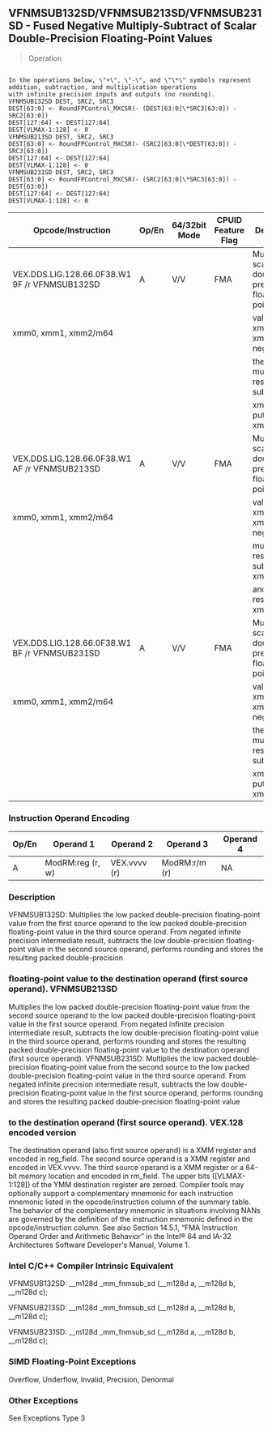 ## VFNMSUB132SD/VFNMSUB213SD/VFNMSUB231SD  -  Fused Negative Multiply-Subtract of Scalar Double-Precision Floating-Point Values

> Operation
``` slim

In the operations below, \"+\", \"-\", and \"\*\" symbols represent addition, subtraction, and multiplication operations
with infinite precision inputs and outputs (no rounding).
VFNMSUB132SD DEST, SRC2, SRC3
DEST[63:0] <- RoundFPControl_MXCSR(- (DEST[63:0]\*SRC3[63:0]) - SRC2[63:0])
DEST[127:64] <- DEST[127:64]
DEST[VLMAX-1:128] <- 0
VFNMSUB213SD DEST, SRC2, SRC3
DEST[63:0] <- RoundFPControl_MXCSR(- (SRC2[63:0]\*DEST[63:0]) - SRC3[63:0])
DEST[127:64] <- DEST[127:64]
DEST[VLMAX-1:128] <- 0
VFNMSUB231SD DEST, SRC2, SRC3
DEST[63:0] <- RoundFPControl_MXCSR(- (SRC2[63:0]\*SRC3[63:0]) - DEST[63:0])
DEST[127:64] <- DEST[127:64]
DEST[VLMAX-1:128] <- 0

```

 Opcode/Instruction                           | Op/En| 64/32bit Mode| CPUID Feature Flag| Description                                    
 ---  | --- | --- | --- | ---
 VEX.DDS.LIG.128.66.0F38.W1 9F /r VFNMSUB132SD| A    | V/V          | FMA               | Multiply scalar double-precision floating-point
 xmm0, xmm1, xmm2/m64                         |      |              |                   | value from xmm0 and xmm2/mem, negate           
                                              |      |              |                   | the multiplication result and subtract         
                                              |      |              |                   | xmm1 and put result in xmm0.                   
 VEX.DDS.LIG.128.66.0F38.W1 AF /r VFNMSUB213SD| A    | V/V          | FMA               | Multiply scalar double-precision floating-point
 xmm0, xmm1, xmm2/m64                         |      |              |                   | value from xmm0 and xmm1, negate the           
                                              |      |              |                   | multiplication result and subtract xmm2/mem    
                                              |      |              |                   | and put result in xmm0.                        
 VEX.DDS.LIG.128.66.0F38.W1 BF /r VFNMSUB231SD| A    | V/V          | FMA               | Multiply scalar double-precision floating-point
 xmm0, xmm1, xmm2/m64                         |      |              |                   | value from xmm1 and xmm2/mem, negate           
                                              |      |              |                   | the multiplication result and subtract         
                                              |      |              |                   | xmm0 and put result in xmm0.                   

### Instruction Operand Encoding
 Op/En| Operand 1       | Operand 2   | Operand 3    | Operand 4
 ---  | --- | --- | --- | ---
 A    | ModRM:reg (r, w)| VEX.vvvv (r)| ModRM:r/m (r)| NA       

### Description
VFNMSUB132SD: Multiplies the low packed double-precision floating-point value
from the first source operand to the low packed double-precision floating-point
value in the third source operand. From negated infinite precision intermediate
result, subtracts the low double-precision floating-point value in the second
source operand, performs rounding and stores the resulting packed double-precision
### floating-point value to the destination operand (first source operand). VFNMSUB213SD
Multiplies the low packed double-precision floating-point value from the second
source operand to the low packed double-precision floating-point value in the
first source operand. From negated infinite precision intermediate result, subtracts
the low double-precision floating-point value in the third source operand, performs
rounding and stores the resulting packed double-precision floating-point value
to the destination operand (first source operand). VFNMSUB231SD: Multiplies
the low packed double-precision floating-point value from the second source
to the low packed double-precision floating-point value in the third source
operand. From negated infinite precision intermediate result, subtracts the
low double-precision floating-point value in the first source operand, performs
rounding and stores the resulting packed double-precision floating-point value
### to the destination operand (first source operand). VEX.128 encoded version
The destination operand (also first source operand) is a XMM register and encoded
in reg_field. The second source operand is a XMM register and encoded in VEX.vvvv.
The third source operand is a XMM register or a 64-bit memory location and encoded
in rm_field. The upper bits ([VLMAX-1:128]) of the YMM destination register
are zeroed. Compiler tools may optionally support a complementary mnemonic for
each instruction mnemonic listed in the opcode/instruction column of the summary
table. The behavior of the complementary mnemonic in situations involving NANs
are governed by the definition of the instruction mnemonic defined in the opcode/instruction
column. See also Section 14.5.1, “FMA Instruction Operand Order and Arithmetic
Behavior” in the Intel® 64 and IA-32 Architectures Software Developer's Manual,
Volume 1.



### Intel C/C++ Compiler Intrinsic Equivalent
VFNMSUB132SD: __m128d _mm_fnmsub_sd (__m128d a, __m128d b, __m128d c);

VFNMSUB213SD: __m128d _mm_fnmsub_sd (__m128d a, __m128d b, __m128d c);

VFNMSUB231SD: __m128d _mm_fnmsub_sd (__m128d a, __m128d b, __m128d c);


### SIMD Floating-Point Exceptions
Overflow, Underflow, Invalid, Precision, Denormal


### Other Exceptions
See Exceptions Type 3

